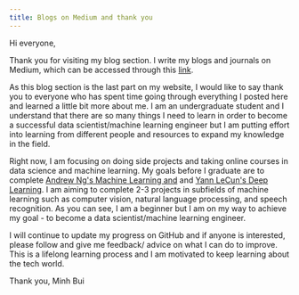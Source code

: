 ```yaml
---
title: Blogs on Medium and thank you
---
```


Hi everyone, 

Thank you for visiting my blog section. I write my blogs and journals on Medium, which can be accessed through this [link](https://medium.com/@buithu1792000).

As this blog section is the last part on my website, I would like to say thank you to everyone who has spent time going through everything I posted here and learned a little bit more about me. I am an undergraduate student and I understand that there are so many things I need to learn in order to become a successful data scientist/machine learning engineer but I am putting effort into learning from different people and resources to expand my knowledge in the field. 

Right now, I am focusing on doing side projects and taking online courses in data science and machine learning. My goals before I graduate are to complete [Andrew Ng's Machine Learning and](https://www.coursera.org/learn/machine-learning) and [Yann LeCun's Deep Learning](https://atcold.github.io/pytorch-Deep-Learning/). I am aiming to complete 2-3 projects in subfields of machine learning such as computer vision, natural language processing, and speech recognition. As you can see, I am a beginner but I am on my way to achieve my goal - to become a data scientist/machine learning engineer. 

I will continue to update my progress on GitHub and if anyone is interested, please follow and give me feedback/ advice on what I can do to improve. This is a lifelong learning process and I am motivated to keep learning about the tech world. 

Thank you,
Minh Bui

